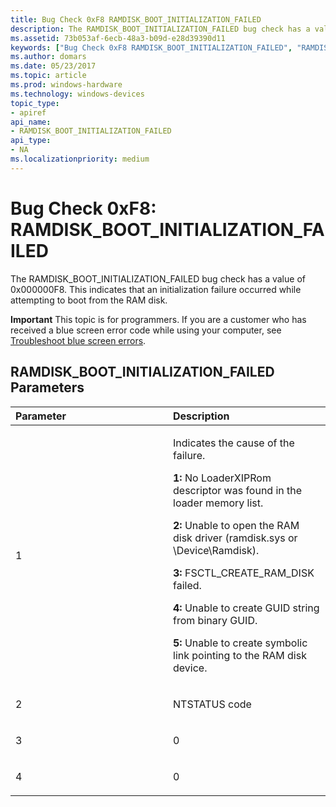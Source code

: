 ```yaml
---
title: Bug Check 0xF8 RAMDISK_BOOT_INITIALIZATION_FAILED
description: The RAMDISK_BOOT_INITIALIZATION_FAILED bug check has a value of 0x000000F8. This indicates that an initialization failure occurred while attempting to boot from the RAM disk.
ms.assetid: 73b053af-6ecb-48a3-b09d-e28d39390d11
keywords: ["Bug Check 0xF8 RAMDISK_BOOT_INITIALIZATION_FAILED", "RAMDISK_BOOT_INITIALIZATION_FAILED"]
ms.author: domars
ms.date: 05/23/2017
ms.topic: article
ms.prod: windows-hardware
ms.technology: windows-devices
topic_type:
- apiref
api_name:
- RAMDISK_BOOT_INITIALIZATION_FAILED
api_type:
- NA
ms.localizationpriority: medium
---
```


# Bug Check 0xF8: RAMDISK\_BOOT\_INITIALIZATION\_FAILED


The RAMDISK\_BOOT\_INITIALIZATION\_FAILED bug check has a value of 0x000000F8. This indicates that an initialization failure occurred while attempting to boot from the RAM disk.

**Important** This topic is for programmers. If you are a customer who has received a blue screen error code while using your computer, see [Troubleshoot blue screen errors](http://windows.microsoft.com/windows-10/troubleshoot-blue-screen-errors).

## RAMDISK\_BOOT\_INITIALIZATION\_FAILED Parameters


<table>
<colgroup>
<col width="50%" />
<col width="50%" />
</colgroup>
<thead>
<tr class="header">
<th align="left">Parameter</th>
<th align="left">Description</th>
</tr>
</thead>
<tbody>
<tr class="odd">
<td align="left"><p>1</p></td>
<td align="left"><p>Indicates the cause of the failure.</p>
<p><strong>1:</strong> No LoaderXIPRom descriptor was found in the loader memory list.</p>
<p><strong>2:</strong> Unable to open the RAM disk driver (ramdisk.sys or \Device\Ramdisk).</p>
<p><strong>3:</strong> FSCTL_CREATE_RAM_DISK failed.</p>
<p><strong>4:</strong> Unable to create GUID string from binary GUID.</p>
<p><strong>5:</strong> Unable to create symbolic link pointing to the RAM disk device.</p></td>
</tr>
<tr class="even">
<td align="left"><p>2</p></td>
<td align="left"><p>NTSTATUS code</p></td>
</tr>
<tr class="odd">
<td align="left"><p>3</p></td>
<td align="left"><p>0</p></td>
</tr>
<tr class="even">
<td align="left"><p>4</p></td>
<td align="left"><p>0</p></td>
</tr>
</tbody>
</table>

 

 

 




